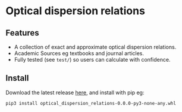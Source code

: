 # Optical dispersion relations

## Features

* A collection of exact and approximate optical dispersion relations.
* Academic Sources eg textbooks and journal articles.
* Fully tested (see `test/`) so users can calculate with confidence.

## Install

Download the latest release [here](https://github.com/g-duff/optical_dispersion_relations/releases/latest), and install with pip eg:

```sh
pip3 install optical_dispersion_relations-0.0.0-py3-none-any.whl
```
